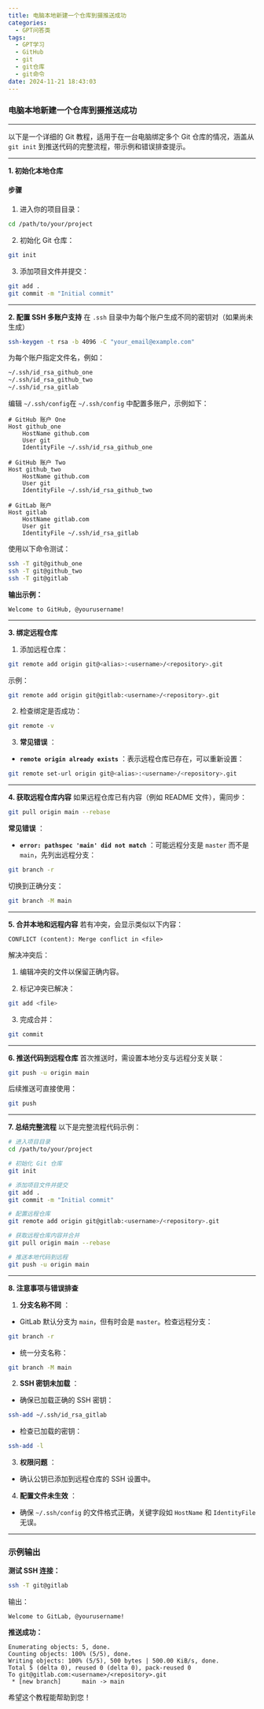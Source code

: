 ```yaml
---
title: 电脑本地新建一个仓库到摄推送成功
categories:
  - GPT问答类
tags:
  - GPT学习
  - GitHub
  - git
  - git仓库
  - git命令
date: 2024-11-21 18:43:03
---
```


### 电脑本地新建一个仓库到摄推送成功

---


以下是一个详细的 Git 教程，适用于在一台电脑绑定多个 Git 仓库的情况，涵盖从 `git init` 到推送代码的完整流程，带示例和错误排查提示。

---

**1. 初始化本地仓库** 
#### 步骤 
 
1. 进入你的项目目录：


```bash
cd /path/to/your/project
```
 
2. 初始化 Git 仓库：


```bash
git init
```
 
3. 添加项目文件并提交：


```bash
git add .
git commit -m "Initial commit"
```


---

**2. 配置 SSH 多账户支持** 在 `.ssh` 目录中为每个账户生成不同的密钥对（如果尚未生成）

```bash
ssh-keygen -t rsa -b 4096 -C "your_email@example.com"
```

为每个账户指定文件名，例如：


```bash
~/.ssh/id_rsa_github_one
~/.ssh/id_rsa_github_two
~/.ssh/id_rsa_gitlab
```
编辑 `~/.ssh/config`在 `~/.ssh/config` 中配置多账户，示例如下：

```plaintext
# GitHub 账户 One
Host github_one
    HostName github.com
    User git
    IdentityFile ~/.ssh/id_rsa_github_one

# GitHub 账户 Two
Host github_two
    HostName github.com
    User git
    IdentityFile ~/.ssh/id_rsa_github_two

# GitLab 账户
Host gitlab
    HostName gitlab.com
    User git
    IdentityFile ~/.ssh/id_rsa_gitlab
```

使用以下命令测试：


```bash
ssh -T git@github_one
ssh -T git@github_two
ssh -T git@gitlab
```
**输出示例：** 

```plaintext
Welcome to GitHub, @yourusername!
```


---

**3. 绑定远程仓库**  
1. 添加远程仓库：


```bash
git remote add origin git@<alias>:<username>/<repository>.git
```

示例：


```bash
git remote add origin git@gitlab:<username>/<repository>.git
```
 
2. 检查绑定是否成功：


```bash
git remote -v
```
 
3. **常见错误** ： 
  - **`remote origin already exists`** ：表示远程仓库已存在，可以重新设置：

```bash
git remote set-url origin git@<alias>:<username>/<repository>.git
```


---

**4. 获取远程仓库内容** 
如果远程仓库已有内容（例如 README 文件），需同步：


```bash
git pull origin main --rebase
```
**常见错误** ： 
- **`error: pathspec 'main' did not match`** ：可能远程分支是 `master` 而不是 `main`，先列出远程分支：

```bash
git branch -r
```
切换到正确分支：

```bash
git branch -M main
```


---

**5. 合并本地和远程内容** 
若有冲突，会显示类似以下内容：


```plaintext
CONFLICT (content): Merge conflict in <file>
```

解决冲突后：

1. 编辑冲突的文件以保留正确内容。
 
2. 标记冲突已解决：

```bash
git add <file>
```
 
3. 完成合并：

```bash
git commit
```


---

**6. 推送代码到远程仓库** 
首次推送时，需设置本地分支与远程分支关联：


```bash
git push -u origin main
```

后续推送可直接使用：


```bash
git push
```


---

**7. 总结完整流程** 
以下是完整流程代码示例：


```bash
# 进入项目目录
cd /path/to/your/project

# 初始化 Git 仓库
git init

# 添加项目文件并提交
git add .
git commit -m "Initial commit"

# 配置远程仓库
git remote add origin git@gitlab:<username>/<repository>.git

# 获取远程仓库内容并合并
git pull origin main --rebase

# 推送本地代码到远程
git push -u origin main
```


---

**8. 注意事项与错误排查**  
1. **分支名称不同** ： 
  - GitLab 默认分支为 `main`，但有时会是 `master`。检查远程分支：

```bash
git branch -r
```
 
  - 统一分支名称：

```bash
git branch -M main
```
 
2. **SSH 密钥未加载** ： 
  - 确保已加载正确的 SSH 密钥：

```bash
ssh-add ~/.ssh/id_rsa_gitlab
```
 
  - 检查已加载的密钥：

```bash
ssh-add -l
```
 
3. **权限问题** ：
  - 确认公钥已添加到远程仓库的 SSH 设置中。
 
4. **配置文件未生效** ： 
  - 确保 `~/.ssh/config` 的文件格式正确，关键字段如 `HostName` 和 `IdentityFile` 无误。


---


### 示例输出 
**测试 SSH 连接：** 

```bash
ssh -T git@gitlab
```

输出：


```plaintext
Welcome to GitLab, @yourusername!
```
**推送成功：** 

```plaintext
Enumerating objects: 5, done.
Counting objects: 100% (5/5), done.
Writing objects: 100% (5/5), 500 bytes | 500.00 KiB/s, done.
Total 5 (delta 0), reused 0 (delta 0), pack-reused 0
To git@gitlab.com:<username>/<repository>.git
 * [new branch]      main -> main
```

希望这个教程能帮助到您！
